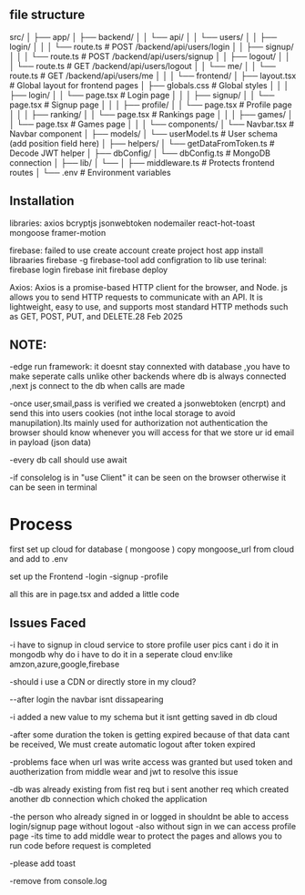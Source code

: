 ## file structure
src/
│
├── app/
│   ├── backend/
│   │   └── api/
│   │       └── users/
│   │           ├── login/
│   │           │   └── route.ts        # POST /backend/api/users/login
│   │           ├── signup/
│   │           │   └── route.ts        # POST /backend/api/users/signup
│   │           ├── logout/
│   │           │   └── route.ts        # GET /backend/api/users/logout
│   │           └── me/
│   │               └── route.ts        # GET /backend/api/users/me
│   │
│   └── frontend/
│       ├── layout.tsx                  # Global layout for frontend pages
│       ├── globals.css                 # Global styles
│       │
│       ├── login/
│       │   └── page.tsx                # Login page
│       │
│       ├── signup/
│       │   └── page.tsx                # Signup page
│       │
│       ├── profile/
│       │   └── page.tsx                # Profile page
│       │
│       ├── ranking/
│       │   └── page.tsx                # Rankings page
│       │
│       ├── games/
│       │   └── page.tsx                # Games page
│       │
│       └── components/
│           └── Navbar.tsx              # Navbar component
│
├── models/
│   └── userModel.ts                    # User schema (add position field here)
│
├── helpers/
│   └── getDataFromToken.ts             # Decode JWT helper
│
├── dbConfig/
│   └── dbConfig.ts                     # MongoDB connection
│
├── lib/
│   └── 
│
├── middleware.ts                       # Protects frontend routes
│
└── .env                                # Environment variables


## Installation

libraries:
axios bcryptjs jsonwebtoken nodemailer react-hot-toast mongoose framer-motion 

firebase: failed to use
create account
create project
host app
install libraaries firebase -g firebase-tool
add configration to lib
use terinal:
    firebase login
    firebase init
    firebase deploy

Axios:
Axios is a promise-based HTTP client for the browser, and Node. js allows you to send HTTP requests to communicate with an API. It is lightweight, easy to use, and supports most standard HTTP methods such as GET, POST, PUT, and DELETE.28 Feb 2025

## NOTE:
-edge run framework: it doesnt stay connexted with database ,you have to make seperate calls
unlike other backends where db is always connected ,next js connect to the db when calls are made

-once user,smail,pass is verified we created a jsonwebtoken (encrpt) and send this into users cookies (not inthe local storage to avoid manupilation).Its mainly used for authorization not authentication
the browser should know whenever you will access for that we store ur id email in payload (json data)

-every db call should use await

-if consolelog is in "use Client" it can be seen on the browser otherwise it can be seen in terminal

# Process
first set up cloud for database ( mongoose ) 
    copy mongoose_url from cloud and add to .env 


set up the Frontend
-login
-signup
-profile

all this are in page.tsx and added a little code



## Issues Faced

-i have to signup in cloud service to store profile user pics
cant i do it in mongodb why do i have to do it in a seperate cloud env:like amzon,azure,google,firebase

-should i use a CDN or directly store in my cloud?

--after login the navbar isnt dissapearing

-i added a new value to my schema but it isnt getting saved in db cloud

-after some duration the token is getting expired because of that data cant be received, We must create automatic logout after token expired

-problems face when url was write access was granted but used token and auotherization from middle wear and jwt to resolve this issue

-db was already existing from fist req but i sent another req which created another db connection which choked the application

-the person who already signed in or logged in shouldnt be able to access login/signup page without logout
-also without sign in we can access profile page 
-its time to add middle wear to protect the pages and allows you to run code before request is completed

-please add toast

-remove from console.log

 